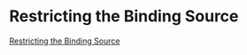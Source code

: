 # Restricting the Binding Source

[Restricting the Binding Source](https://github.com/google/guice/wiki/RestrictedBindingSource)